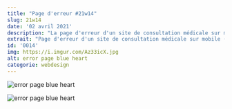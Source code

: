 ```yaml
---
title: "Page d'erreur #21w14"
slug: 21w14
date: '02 avril 2021'
description: "La page d'erreur d'un site de consultation médicale sur mobile."
extrait: "Page d'erreur d'un site de consultation médicale sur mobile (suite 2/2)"
id: '0014'
img: https://i.imgur.com/Az33icX.jpg
alt: error page blue heart
categorie: webdesign
---
```


![error page blue heart](https://i.imgur.com/Az33icX.jpg)

<div class="sep-50"></div>

![error page blue heart](https://i.imgur.com/5eoRiz8.png)

